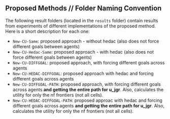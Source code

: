 ## Proposed Methods // Folder Naming Convention

The following result folders (located in the `results` folder) contain results from experiments of different implementations of the proposed method. Here is a short description for each one:

* `New-CU-Same`: proposed approach - without hedac (also does not force different goals between agents)
* `New-CU-Hedac-Same`: proposed approach - with hedac (also does not force different goals between agents)
* `New-CU-DIFFGOAL`: proposed approach, with forcing different goals across agents
* `New-CU-HEDAC-DIFFGOAL`: proposed approach with hedac and forcing different goals across agents
* `New-CU-DIFFGOAL-PATH`: proposed approach, with forcing different goals across agents **and getting the entire path for u_jgr**. Also, calculates the utility for only the nf frontiers (not all cells).
* `New-CU-HEDAC-DIFFGOAL-PATH`: proposed approac with hedac and forcing different goals across agents **and getting the entire path for u_jgr**. Also, calculates the utility for only the nf frontiers (not all cells).
